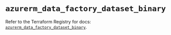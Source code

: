 # `azurerm_data_factory_dataset_binary`

Refer to the Terraform Registry for docs: [`azurerm_data_factory_dataset_binary`](https://registry.terraform.io/providers/hashicorp/azurerm/4.19.0/docs/resources/data_factory_dataset_binary).
